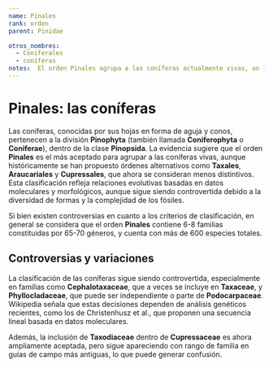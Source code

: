 ```yaml
---
name: Pinales
rank: orden
parent: Pinidae

otros_nombres:
  - Coniferales
  - coníferas
notes:  El orden Pinales agrupa a las coníferas actualmente vivas, un linaje de plantas gimnospermas predominantemente leñosas. El nivel taxonómico superior es la subclase Pinidae.
---
```


# Pinales: las coníferas

Las coníferas, conocidas por sus hojas en forma de aguja y conos, pertenecen a la división **Pinophyta** (también llamada **Coniferophyta** o **Coniferae**), dentro de la clase **Pinopsida**. La evidencia sugiere que el orden **Pinales** es el más aceptado para agrupar a las coníferas vivas, aunque históricamente se han propuesto órdenes alternativos como **Taxales**, **Araucariales** y **Cupressales**, que ahora se consideran menos distintivos. Esta clasificación refleja relaciones evolutivas basadas en datos moleculares y morfológicos, aunque sigue siendo controvertida debido a la diversidad de formas y la complejidad de los fósiles.

Si bien existen controversias en cuanto a los criterios de clasificación, en general se considera que el orden **Pinales** contiene 6-8 familias constituidas por 65-70 géneros, y cuenta con más de 600 especies totales.

## Controversias y variaciones

La clasificación de las coníferas sigue siendo controvertida, especialmente en familias como **Cephalotaxaceae**, que a veces se incluye en **Taxaceae**, y **Phyllocladaceae**, que puede ser independiente o parte de **Podocarpaceae**. Wikipedia señala que estas decisiones dependen de análisis genéticos recientes, como los de Christenhusz et al., que proponen una secuencia lineal basada en datos moleculares.

Además, la inclusión de **Taxodiaceae** dentro de **Cupressaceae** es ahora ampliamente aceptada, pero sigue apareciendo con rango de familia en guías de campo más antiguas, lo que puede generar confusión.

